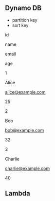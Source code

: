 ## Dynamo DB

- partition key
- sort key


id

name

email

age

1

Alice

alice@example.com

25

2

Bob

bob@example.com

32

3

Charlie

charlie@example.com

40


## Lambda